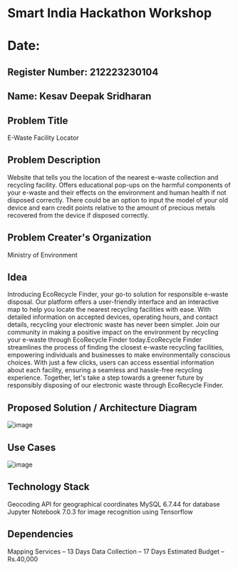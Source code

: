 # Smart India Hackathon Workshop
# Date:
## Register Number: 212223230104
## Name: Kesav Deepak Sridharan
## Problem Title
E-Waste Facility Locator
## Problem Description
Website that tells you the location of the nearest e-waste collection and recycling facility. Offers educational pop-ups on the harmful components of your e-waste and their effects on the environment and human health if not disposed correctly. There could be an option to input the model of your old device and earn credit points relative to the amount of precious metals recovered from the device if disposed correctly.
## Problem Creater's Organization
Ministry of Environment

## Idea
Introducing EcoRecycle Finder, your go-to solution for responsible e-waste disposal. Our platform offers a user-friendly interface and an interactive map to help you locate the nearest recycling facilities with ease. With detailed information on accepted devices, operating hours, and contact details, recycling your electronic waste has never been simpler. Join our community in making a positive impact on the environment by recycling your e-waste through EcoRecycle Finder today.EcoRecycle Finder streamlines the process of finding the closest e-waste recycling facilities, empowering individuals and businesses to make environmentally conscious choices. With just a few clicks, users can access essential information about each facility, ensuring a seamless and hassle-free recycling experience. Together, let's take a step towards a greener future by responsibly disposing of our electronic waste through EcoRecycle Finder.

## Proposed Solution / Architecture Diagram
![image](https://github.com/KesavDeepak/SIHPS/assets/139336019/c22852b9-6356-4c5d-bbc0-2023fd6e759c)



## Use Cases
![image](https://github.com/KesavDeepak/SIHPS/assets/139336019/11132188-08cb-41c2-ba1c-d4fa50a58f8f)



## Technology Stack
Geocoding API for geographical coordinates
MySQL 6.7.44 for database
Jupyter Notebook 7.0.3 for image recognition using Tensorflow

## Dependencies
Mapping Services – 13 Days
Data Collection – 17 Days
Estimated Budget – Rs.40,000
